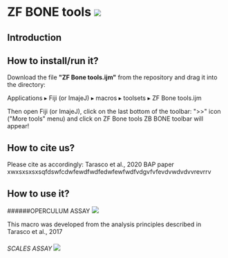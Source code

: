# ZF BONE tools ![](https://raw.githubusercontent.com/MarcoTarasco/Zebrafish-BONE-tools/master/icons/ZF%20BONE%20tools%20logo.tif?token=AvQgcHfYdY24pTDPHV48-hZSorN7cIsQks5csJxCwA%3D%3D)

## Introduction

## How to install/run it?
Download the file **"ZF Bone tools.ijm"** from the repository and drag it into the directory: 
⁨

Applications ▸ Fiji (or ImajeJ)⁩ ▸ ⁨macros⁩ ▸ toolsets ▸ ZF Bone tools.ijm

Then open Fiji (or ImajeJ), click on the last bottom of the toolbar: ">>" icon ("More tools" menu) and click on ZF Bone tools
ZB BONE toolbar will appear!

## How to cite us?
Please cite as accordingly: Tarasco et al., 2020 BAP paper xwxsxsxsxsqfdswfcdwfewdfwdfedwfewfwdfvdgvfvfevdvwdvdvvrevrrv

## How to use it?


######OPERCULUM ASSAY ![](https://raw.githubusercontent.com/MarcoTarasco/Zebrafish-BONE-tools/master/icons/Operculum%20assay%20logo.tif?token=AvQgcAuGn1jhBacy8WsYgtYdXB4viQkUks5csJz0wA%3D%3D) 


This macro was developed from the analysis principles described in Tarasco et al., 2017




###### SCALES ASSAY ![](https://raw.githubusercontent.com/MarcoTarasco/Zebrafish-BONE-tools/master/icons/Scales%20assay%20logo.tif?token=AvQgcBOqNxg1fYPeoTBPz0iZNa6MoVUFks5csJ1JwA%3D%3D)













 
